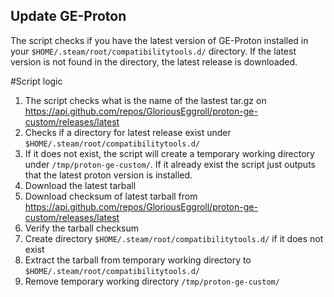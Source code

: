 ## Update GE-Proton

The script checks if you have the latest version of GE-Proton installed in your `$HOME/.steam/root/compatibilitytools.d/` directory. 
If the latest version is not found in the directory, the latest release is downloaded. 

#Script logic
1. The script checks what is the name of the lastest tar.gz on https://api.github.com/repos/GloriousEggroll/proton-ge-custom/releases/latest
2. Checks if a directory for latest release exist under `$HOME/.steam/root/compatibilitytools.d/`
3. If it does not exist, the script will create a temporary working directory under `/tmp/proton-ge-custom/`. If it already exist the script just outputs that the latest proton version is installed. 
4. Download the latest tarball
5. Download checksum of latest tarball from https://api.github.com/repos/GloriousEggroll/proton-ge-custom/releases/latest
6. Verify the tarball checksum
7. Create directory `$HOME/.steam/root/compatibilitytools.d/` if it does not exist
8. Extract the tarball from temporary working directory to `$HOME/.steam/root/compatibilitytools.d/`
9. Remove temporary working directory `/tmp/proton-ge-custom/`

